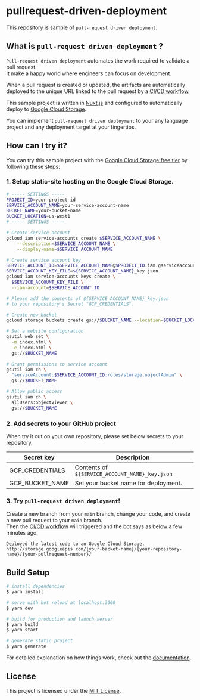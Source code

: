 # pullrequest-driven-deployment

This repository is sample of `pull-request driven deployment`.

## What is `pull-request driven deployment` ?

`Pull-request driven deployment` automates the work required to validate a pull request.  
It make a happy world where engineers can focus on development.

When a pull request is created or updated, the artifacts are automatically deployed to the unique URL linked to the pull request by a [CI/CD workflow](.github/workflows/cicd.yml).

This sample project is written in [Nuxt.js](https://nuxtjs.org/) and configured to automatically deploy to [Google Cloud Storage](https://cloud.google.com/storage).

You can implement `pull-request driven deployment` to your any language project and any deployment target at your fingertips.

## How can I try it?

You can try this sample project with the [Google Cloud Storage free tier](https://cloud.google.com/free/docs/free-cloud-features#storage) by following these steps:

### 1. Setup static-site hosting on the Google Cloud Storage.

```bash
# ----- SETTINGS -----
PROJECT_ID=your-project-id
SERVICE_ACCOUNT_NAME=your-service-account-name
BUCKET_NAME=your-bucket-name
BUCKET_LOCATION=us-west1
# ----- SETTINGS -----

# Create service account
gcloud iam service-accounts create $SERVICE_ACCOUNT_NAME \
    --description=$SERVICE_ACCOUNT_NAME \
    --display-name=$SERVICE_ACCOUNT_NAME

# Create service account key
SERVICE_ACCOUNT_ID=$SERVICE_ACCOUNT_NAME@$PROJECT_ID.iam.gserviceaccount.com
SERVICE_ACCOUNT_KEY_FILE=${SERVICE_ACCOUNT_NAME}_key.json
gcloud iam service-accounts keys create \
  $SERVICE_ACCOUNT_KEY_FILE \
  --iam-account=$SERVICE_ACCOUNT_ID

# Please add the contents of ${SERVICE_ACCOUNT_NAME}_key.json
# to your repository's Secret "GCP_CREDENTIALS".

# Create new bucket
gcloud storage buckets create gs://$BUCKET_NAME --location=$BUCKET_LOCATION

# Set a website configuration
gsutil web set \
  -m index.html \
  -e index.html \
  gs://$BUCKET_NAME

# Grant permissions to service account
gsutil iam ch \
  "serviceAccount:$SERVICE_ACCOUNT_ID:roles/storage.objectAdmin" \
  gs://$BUCKET_NAME

# Allow public access
gsutil iam ch \
  allUsers:objectViewer \
  gs://$BUCKET_NAME
```

### 2. Add secrets to your GitHub project

When try it out on your own repository, please set below secrets to your repository.

| Secret key      | Description                                    |
| --------------- | ---------------------------------------------- |
| GCP_CREDENTIALS | Contents of `${SERVICE_ACCOUNT_NAME}_key.json` |
| GCP_BUCKET_NAME | Set your bucket name for deployment.           |

### 3. Try `pull-request driven deployment`!

Create a new branch from your `main` branch, change your code, and create a new pull request to your `main` branch.  
Then the [CI/CD workflow](.github/workflows/cicd.yml) will triggered and the bot says as below a few minutes ago.

```
Deployed the latest code to an Google Cloud Storage.
http://storage.googleapis.com/{your-backet-name}/{your-repository-name}/{your-pullrequest-number}/
```

## Build Setup

```bash
# install dependencies
$ yarn install

# serve with hot reload at localhost:3000
$ yarn dev

# build for production and launch server
$ yarn build
$ yarn start

# generate static project
$ yarn generate
```

For detailed explanation on how things work, check out the [documentation](https://nuxtjs.org).

## License

This project is licensed under the [MIT License](./LICENSE).
